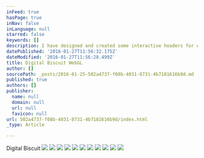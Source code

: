 ```yaml
---
inFeed: true
hasPage: true
inNav: false
inLanguage: null
starred: false
keywords: []
description: I have designed and created some interactive headers for digital biscuits new website using WebGL.
datePublished: '2016-01-27T11:56:32.175Z'
dateModified: '2016-01-27T11:56:28.499Z'
title: Digital Biscuit WebGL
author: []
sourcePath: _posts/2016-01-25-502a4737-f08b-4031-8731-4b7181616b9d.md
published: true
authors: []
publisher:
  name: null
  domain: null
  url: null
  favicon: null
url: 502a4737-f08b-4031-8731-4b7181616b9d/index.html
_type: Article

---
```

Digital Biscuit
![](https://s3-us-west-2.amazonaws.com/the-grid-img/p/26dc7f10fdf13986311a6e4923fd89f1a751d4bb.jpg)
![](https://s3-us-west-2.amazonaws.com/the-grid-img/p/a463c8df3f7d3b3cbb046b6b38bc51cff8c1142e.png)
![](https://s3-us-west-2.amazonaws.com/the-grid-img/p/0ef162df251667c9e7a4cbd1f37b8eb4dc3dc04f.png)
![](https://the-grid-user-content.s3-us-west-2.amazonaws.com/49c9436a-95ca-4a8e-829e-254474097984.png)
![](https://s3-us-west-2.amazonaws.com/the-grid-img/p/69fddaf0d61a99c3172bb07a0acd865a78b514e1.png)
![](https://the-grid-user-content.s3-us-west-2.amazonaws.com/675a0657-4180-4d61-8d0d-7c697126e986.png)
![](https://the-grid-user-content.s3-us-west-2.amazonaws.com/44a7e1e5-872f-4c6b-b033-202cf7d576fc.png)
![](https://s3-us-west-2.amazonaws.com/the-grid-img/p/c07512163a0b1ba2fa569b4e1197b7ce80a7870f.png)
![](https://s3-us-west-2.amazonaws.com/the-grid-img/p/850605a9021c282ced24d3dd5c80bfea904050e3.png)
![](https://the-grid-user-content.s3-us-west-2.amazonaws.com/d4713dd5-fedd-4400-bbef-8e50c1551e70.png)
![](https://the-grid-user-content.s3-us-west-2.amazonaws.com/12ff7c9d-86f2-4ae0-b3a9-ddd7c62fc348.png)